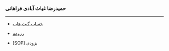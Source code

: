 
### حمیدرضا غیاث آبادی فراهانی

---

- [حساب گیت هاب](https://github.com/monocode-ir)

- [رزومه](https://monocode-ir.github.io/)

- [SOP] بزودی